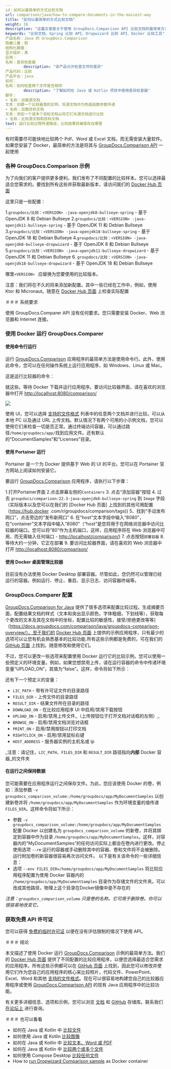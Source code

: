 ```yaml
---
id：如何以最简单的方式比较文档
url: comparison/java/how-to-compare-documents-in-the-easiest-way
title: "如何以最简单的方式比较文档"
weight: 16
description: "这篇文章是关于使用 GroupDocs.Comparison API 比较文档的最简单方法"
keywords: "比较文档、Spring 比较 API、Dropwizard 比较 API、Docker 比较工具"
产品名称：Java 的 GroupDocs.Comparison
隐藏儿童：假
结构化数据：
显示组织：真
应用：
名称：差异检查器
        description: "该产品允许检查文件的差异"
产品代码：比较
产品平台：java
如何：
名称：如何检查两个文件是否相同
        description: "了解如何在 Java 或 Kotlin 项目中使用差异检查器"
脚步：
- 名称：加载源文档
文本：创建一个比较器类的实例，将源文档作为构造函数参数传递
- 名称：加载目标文档
文本：添加一个或多个目标文档以将它们与源文档进行比较
- 名称：比较源文档和目标文档
text: 运行比较过程传递路径，比较结果将被保存在哪里
---
```

有时需要尽可能快地比较两个 Pdf、Word 或 Excel 文档，而无需安装大量软件。如果您安装了 Docker，最简单的方法是将其与 [GroupDocs.Comparison API](https://products.groupdocs.com/comparison) 一起使用

### 各种 GroupDocs.Comparison 示例

为了向我们的客户提供更多便利，我们发布了不同配置的比较样本。您可以选择最适合您需求的。要找到所有这些并获取最新版本，请访问我们的 [Docker Hub 页面](https://hub.docker.com/r/groupdocs/comparison)

这里只是一些配置：

1.`groupdocs/比较：<VERSION> -java-openjdk8-bullseye-spring` - 基于 OpenJDK 8 和 Debian Bullseye
2.`groupdocs/比较：<VERSION> -java-openjdk11-bullseye-spring` - 基于 OpenJDK 11 和 Debian Bullseye
3.`groupdocs/比较：<VERSION> -java-openjdk18-bullseye-spring` - 基于 OpenJDK 18 和 Debian Bullseye
4.`groupdocs/比较：<VERSION> -java-openjdk8-bullseye-dropwizard` - 基于 OpenJDK 8 和 Debian Bullseye
5.`groupdocs/比较：<VERSION> -java-openjdk11-bullseye-dropwizard` - 基于 OpenJDK 11 和 Debian Bullseye
6. `groupdocs/比较：<VERSION> -java-openjdk18-bullseye-dropwizard` - 基于 OpenJDK 18 和 Debian Bullseye

哪里`<VERSION> ` 应替换为您要使用的比较版本。

注意：我们将在不久的将来添加新配置。其中一些已经在工作中，例如，使用 Ktor 和 Micronaut。随意在 [Docker Hub 页面](https://hub.docker.com/r/groupdocs/comparison) 上检查实际配置

＃＃＃ 系统要求

使用 GroupDocs.Comparer API 没有任何要求。您只需要安装 Docker、Web 浏览器和 Internet 连接。

### 使用 Docker 运行 GroupDocs.Comparer

#### 使用命令行运行

运行 [GroupDocs.Comparison](https://products.groupdocs.com/comparison/java) 应用程序的最简单方法是使用命令行。此外，使用此命令，您可以在任何操作系统上运行应用程序，如 Windows、Linux 或 Mac。

这是运行比较器的命令：

<script src="https://gist.github.com/groupdocs-comparison-gists/4958fa72f02e5d83324fc63b326e0609.js"></script>

就这些。等待 Docker 下载并运行应用程序。要访问比较器界面，请在喜欢的浏览器中打开 [http://localhost:8080/comparison/](http://localhost:8080/comparison/)

![](comparison/java/images/how-to-compare-documents-in-the-easiest-way.png)

使用 UI，您可以选择 [支持的文件格式](/comparison/java/supported-document-formats/) 列表中的任意两个文档并进行比较。可以从本地 PC 以及通过 URL 上传文档。默认情况下有两个可用的小示例文档，您可以使用它们来检查一切是否正常。通过终端访问容器，可以通过路径`/home/groupdocs/app/`找到应用文件。还有默认的“DocumentSamples”和“Licenses”目录。

#### 使用 Portainer 运行

Portainer 是一个为 Docker 提供基于 Web 的 UI 的平台。您可以在 Portainer 官方网站上阅读如何安装它。

要运行 [GroupDocs.Comparison](https://products.groupdocs.com/comparison/java) 应用程序，请执行以下步骤：

1.打开Portainer界面
2.点击屏幕左侧的`Containers`
3. 点击“添加容器”按钮
4. 过去 `groupdocs/comparison:22.3-java-openjdk8-bullseye-spring` 到 `Image` 字段（实际版本以及您可以在我们的 [Docker Hub 页面] 上找到的其他可用配置（https://hub.docker .com/r/groupdocs/comparison/tags))
5、找到“手动发布网口”，点击旁边的“发布新网口”
6. 在“host”文本字段中输入“8080”，在“container”文本字段中输入“8080”（“host”是您将用于在网络浏览器中访问比较器的端口。您可以将“80”作为主机端口，这样，应用程序将在 Web 浏览器中可用，而无需输入任何端口 - [http://localhost/comparison/](http://localhost/comparison/))
7. 点击按钮`部署容器`
8. 等待大约一分钟，它正在部署
9. 要访问比较器界面，请在喜欢的 Web 浏览器中打开 [http://localhost:8080/comparison/](http://localhost:8080/comparison/)

#### 使用 Docker 桌面管理比较器

目前没有办法使用 Docker Desktop 部署容器。尽管如此，您仍然可以管理已经运行的容器。例如运行、停止、重启、显示日志、访问容器终端等。

### GroupDocs.Comparer 配置

[GroupDocs.Comparison for Java](https://products.groupdocs.com/comparison/java) 提供了很多选项来配置比较过程。生成摘要页面，配置结果文档的样式（文本和突出显示颜色，字体粗细，下划线等），获取每个更改的文本及其在文档中的坐标，配置比较的敏感性，接受/拒绝更改等等]（https://docs.groupdocs.com/comparison/java/groupdocs-comparison-overview/）。至于我们的 [Docker Hub 页面](https://hub.docker.com/r/groupdocs/comparison/) 上提供的示例应用程序，只有最少的选项可以让您有机会熟悉基本的比较功能.所有这些示例都是免费的，可在我们的 [GitHub 页面](https://github.com/groupdocs-comparison/GroupDocs.Comparison-for-Java) 上找到。随意修改和使用它们。

不过，您可以更改一些选项来配置使用 Docker 运行它的比较示例。您可以使用一些预定义的环境变量。例如，如果您想禁用上传，请在运行容器的命令中传递环境变量“UPLOAD_ON”，其值为“false”。这样，命令将如下所示：

<script src="https://gist.github.com/groupdocs-comparison-gists/8120ee53c065f2732ded283a427bf87d.js"></script>

还有下一个预定义的变量：
* `LIC_PATH` - 带有许可证文件的目录路径
* `FILES_DIR` - 上传文件的目录路径
* `RESULT_DIR` - 结果文件所在目录的路径
* `DOWNLOAD_ON` - 在比较应用程序 UI 中启用/禁用下载按钮
* `UPLOAD_ON` - 启用/禁用上传文件_（上传按钮位于打开文档对话框的左侧）_
* `BROWSE_ON` - 启用/禁用文档浏览对话框
* `PRINT_ON` - 启用/禁用按钮以打印文档
* `RIGHTCLICK_ON` - 启用/禁用鼠标右键
* `HOST_ADDRESS` - 服务器实例的主机名或 ip

_注意：请记住，`LIC_PATH`、`FILES_DIR` 和 `RESULT_DIR` 路径指向**内部** Docker 容器_的文件夹

#### 在运行之间保持数据

您可能需要在应用程序运行之间保存文件。为此，您应该使用 Docker 的卷，例如：添加参数 `-v groupdocs_comparison_volume:/home/groupdocs/app/MyDocumentSamples` 以创建新卷并将 `/home/groupdocs/app/MyDocumentSamples` 作为环境变量的值传递`FILES_DIR`。这样命令将如下所示：

<script src="https://gist.github.com/groupdocs-comparison-gists/e492c0c7d27267ff506ecd3eaffcd4de.js"></script>

* 参数 `-v groupdocs_comparison_volume:/home/groupdocs/app/MyDocumentSamples` 配置 Docker 以创建名为 `groupdocs_comparison_volume` 的新卷，并将其绑定到容器中作为目录 `/home/groupdocs/app/MyDocumentSamples`。这样，对容器内的“MyDocumentSamples”的任何访问实际上都会在卷内进行更改。停止使用选项 `--rm` 运行的容器或手动删除其中的容器、卷和文件将不会被删除。运行附加卷的新容器很容易再次访问文件。
以下是有关该命令的一些详细信息：
* 选项 `--env FILES_DIR=/home/groupdocs/app/MyDocumentSamples` 将比较应用程序配置为使用 Docker 容器内的 `/home/groupdocs/app/MyDocumentSamples` 目录作为存储文件的文件夹。可以改成其他路径，物理上这个目录在Docker镜像中是不存在的

_注意：`groupdocs_comparison_volume` 只是卷的名称。它可用于删除卷。你可以很容易地改变它。_

### 获取免费 API 许可证

您可以获得 [免费的临时许可证](https://purchase.groupdocs.com/temporary-license) 以便在没有评估限制的情况下使用 API。

＃＃＃ 结论

本文描述了使用 Docker 运行 [GroupDocs.Comparison](https://products.groupdocs.com/comparison/) 示例的最简单方法。我们的 [Docker Hub 页面](https://hub.docker.com/r/groupdocs/comparison/tags) 提供了不同配置的比较应用程序，以便您选择最适合您需求的应用程序。所有这些示例都可以在 [GitHub 页面](https://github.com/groupdocs-comparison/GroupDocs.Comparison-for-Java) 上找到，因此您可以修改并使用它们作为您自己的应用程序的核心来比较照片，代码文件、PowerPoint、Excel、Word 和其他 [支持的文件格式](/comparison/java/supported-document-formats/)。现在可以很容易地构建您自己的比较器应用程序或使用 [GroupDocs.Comparison API](https://products.groupdocs.com/comparison/java) 的现有 Java 应用程序中的比较功能。

有关更多详细信息、选项和示例，您可以浏览 [文档](/comparison/java/getting-started/) 和 [GitHub](https://github.com/groupdocs-comparison) 存储库。联系我们 [在论坛上](https://forum.groupdocs.com/) 进行查询。

＃＃＃ 也可以看看

* 如何在 Java 或 Kotlin 中 [比较文件](/comparison/java/how-to-compare-files-in-java-or-kotlin)
* 如何使用 Java 或 Kotlin [比较图像](/comparison/java/how-to-compare-images-using-java-or-kotlin)
* 如何在 Java 或 Kotlin 中 [比较文本、Word 或 PDF](/comparison/java/how-to-compare-text-word-pdf-in-java-or-kotlin)
* 如何在 Java 或 Kotlin 中 [比较两个或多个文件](/comparison/java/how-to-compare-two-or-more-files-in-java-or-kotlin)
* 如何使用 Compose Desktop [比较任何文件](/comparison/java/how-to-compare-any-files-using-compose-desktop)
* How to [run Dropwizard Comparison sample](comparison/java/how-to-run-dropwizard-comparison-sample-using-docker) as Docker container
